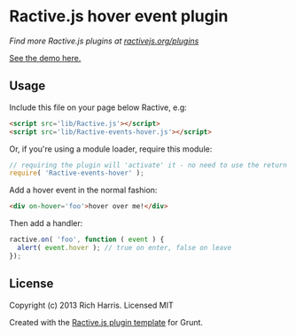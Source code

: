 Ractive.js hover event plugin
=============================

*Find more Ractive.js plugins at [ractivejs.org/plugins](http://ractivejs.org/plugins)*

[See the demo here.](http://ractivejs.github.io/Ractive-events-hover)

Usage
-----

Include this file on your page below Ractive, e.g:

```html
<script src='lib/Ractive.js'></script>
<script src='lib/Ractive-events-hover.js'></script>
```

Or, if you're using a module loader, require this module:

```js
// requiring the plugin will 'activate' it - no need to use the return value
require( 'Ractive-events-hover' );
```

Add a hover event in the normal fashion:

```html
<div on-hover='foo'>hover over me!</div>
```

Then add a handler:

```js
ractive.on( 'foo', function ( event ) {
  alert( event.hover ); // true on enter, false on leave
});
```



License
-------

Copyright (c) 2013 Rich Harris. Licensed MIT

Created with the [Ractive.js plugin template](https://github.com/RactiveJS/Plugin-template) for Grunt.